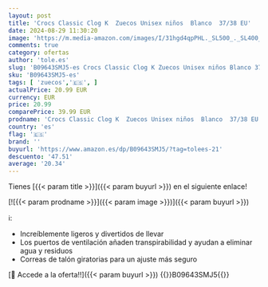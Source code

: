 ```yaml
---
layout: post
title: 'Crocs Classic Clog K  Zuecos Unisex niños  Blanco  37/38 EU'
date: 2024-08-29 11:30:20
image: 'https://m.media-amazon.com/images/I/31hgd4qpPHL._SL500_._SL400_.jpg'
comments: true
category: ofertas
author: 'tole.es'
slug: 'B09643SMJ5-es Crocs Classic Clog K Zuecos Unisex niños Blanco 37/38 EU'
sku: 'B09643SMJ5-es'
tags: [ 'zuecos','🇪🇸', ]
actualPrice: 20.99 EUR
currency: EUR
price: 20.99
comparePrice: 39.99 EUR
prodname: 'Crocs Classic Clog K  Zuecos Unisex niños  Blanco  37/38 EU'
country: 'es'
flag: '🇪🇸'
brand: ''
buyurl: 'https://www.amazon.es/dp/B09643SMJ5/?tag=tolees-21'
descuento: '47.51'
average: '20.34'
---
```


Tienes [{{< param title >}}]({{< param buyurl >}}) en el siguiente enlace!

[![{{< param prodname >}}]({{< param image >}})]({{< param buyurl >}})

ℹ️:

- Increíblemente ligeros y divertidos de llevar
- Los puertos de ventilación añaden transpirabilidad y ayudan a eliminar agua y residuos
- Correas de talón giratorias para un ajuste más seguro

[🛒 Accede a la oferta!!]({{< param buyurl >}})
{{<world>}}B09643SMJ5{{</world>}}
